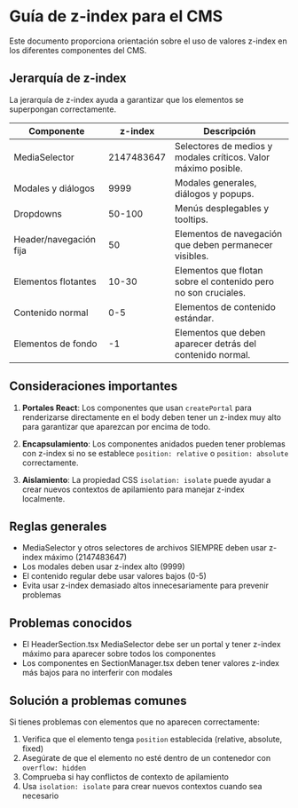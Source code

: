 # Guía de z-index para el CMS

Este documento proporciona orientación sobre el uso de valores z-index en los diferentes componentes del CMS.

## Jerarquía de z-index

La jerarquía de z-index ayuda a garantizar que los elementos se superpongan correctamente.

| Componente | z-index | Descripción |
| ---------- | ------- | ----------- |
| MediaSelector | 2147483647 | Selectores de medios y modales críticos. Valor máximo posible. |
| Modales y diálogos | 9999 | Modales generales, diálogos y popups. |
| Dropdowns | 50-100 | Menús desplegables y tooltips. |
| Header/navegación fija | 50 | Elementos de navegación que deben permanecer visibles. |
| Elementos flotantes | 10-30 | Elementos que flotan sobre el contenido pero no son cruciales. |
| Contenido normal | 0-5 | Elementos de contenido estándar. |
| Elementos de fondo | -1 | Elementos que deben aparecer detrás del contenido normal. |

## Consideraciones importantes

1. **Portales React**: Los componentes que usan `createPortal` para renderizarse directamente en el body deben tener un z-index muy alto para garantizar que aparezcan por encima de todo.

2. **Encapsulamiento**: Los componentes anidados pueden tener problemas con z-index si no se establece `position: relative` o `position: absolute` correctamente.

3. **Aislamiento**: La propiedad CSS `isolation: isolate` puede ayudar a crear nuevos contextos de apilamiento para manejar z-index localmente.

## Reglas generales

- MediaSelector y otros selectores de archivos SIEMPRE deben usar z-index máximo (2147483647)
- Los modales deben usar z-index alto (9999)
- El contenido regular debe usar valores bajos (0-5)
- Evita usar z-index demasiado altos innecesariamente para prevenir problemas

## Problemas conocidos

- El HeaderSection.tsx MediaSelector debe ser un portal y tener z-index máximo para aparecer sobre todos los componentes
- Los componentes en SectionManager.tsx deben tener valores z-index más bajos para no interferir con modales

## Solución a problemas comunes

Si tienes problemas con elementos que no aparecen correctamente:

1. Verifica que el elemento tenga `position` establecida (relative, absolute, fixed)
2. Asegúrate de que el elemento no esté dentro de un contenedor con `overflow: hidden`
3. Comprueba si hay conflictos de contexto de apilamiento
4. Usa `isolation: isolate` para crear nuevos contextos cuando sea necesario 
